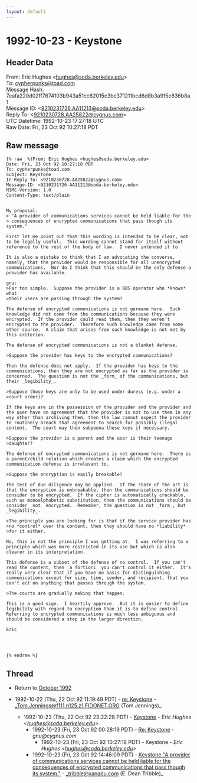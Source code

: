 ```yaml
---
layout: default
---
```


# 1992-10-23 - Keystone

## Header Data

From: Eric Hughes \<hughes@soda.berkeley.edu\><br>
To: cypherpunks@toad.com<br>
Message Hash: 7eafa220d02ff7674103b943a51cc62015c3bc371211bcd6d8b3a9f5e836b8a1<br>
Message ID: \<9210231726.AA11213@soda.berkeley.edu\><br>
Reply To: \<9210230728.AA25822@cygnus.com\><br>
UTC Datetime: 1992-10-23 17:27:18 UTC<br>
Raw Date: Fri, 23 Oct 92 10:27:18 PDT<br>

## Raw message

```
{% raw  %}From: Eric Hughes <hughes@soda.berkeley.edu>
Date: Fri, 23 Oct 92 10:27:18 PDT
To: cypherpunks@toad.com
Subject: Keystone
In-Reply-To: <9210230728.AA25822@cygnus.com>
Message-ID: <9210231726.AA11213@soda.berkeley.edu>
MIME-Version: 1.0
Content-Type: text/plain


My proposal:
> "A provider of communications services cannot be held liable for the
> consequences of encrypted communications that pass though its system."

First let me point out that this wording is intended to be clear, not
to be legally useful.  This wording cannot stand for itself without
reference to the rest of the body of law.  I never intended it to.

It is also a mistake to think that I am advocating the converse,
namely, that the provider would be responsible for all unencrypted
communications.  Nor do I think that this should be the only defense a
provider has available.

gnu:
>Far too simple.  Suppose the provider is a BBS operator who *knows* what
>their users are passing through the system?  

The defense of encrypted communications is not germane here.  Such
knowledge did not come from the communications because they were
encrypted.  If the provider could read them, then they weren't
encrypted to the provider.  Therefore such knowledge came from some
other source.  A claim that arises from such knowledge is not met by
this criterion.

The defense of encrypted communications is not a blanket defense.

>Suppose the provider has keys to the encrypted communications?

Then the defense does not apply.  If the provider has keys to the
communications, then they are not encrypted as far as the provider is
concerned.  The question is not the _form_ of the communications, but
their _legibility_.

>Suppose those keys are only to be used under duress (e.g. under a
>court order)?

If the keys are in the possession of the provider and the provider and
the user have an agreement that the provider is not to use them in any
way other than archiving them, then the law cannot expect the provider
to routinely breach that agreement to search for possibly illegal
content.  The court may then subpoena these keys if necessary.

>Suppose the provider is a parent and the user is their teenage
>daughter?

The defense of encrypted communications is not germane here.  There is
a parent/child relation which creates a claim which the encrypted
communication defense is irrelevant to.

>Suppose the encryption is easily breakable?

The test of due diligence may be applied.  If the state of the art is
that the encryption is unbreakable, then the communications should be
consider to be encrypted.  If the cipher is automatically crackable,
such as monoalphabetic substitution, then the communications should be
consider _not_ encrypted.  Remember, the question is not _form_, but
_legibility_.

>The principle you are looking for is that if the service provider has
>no *control* over the content, then they should have no *liability*
>for it either.  

No, this is not the principle I was getting at.  I was referring to a
principle which was more restricted in its use but which is also
clearer in its interpretation.

This defense is a subset of the defense of no control.  If you can't
read the content, then _a fortiori_ you can't control it either.  It's
really very clear that if you have no basis for distinguishing
communications except for size, time, sender, and recipient, that you
can't act on anything that passes through the system.

>The courts are gradually making that happen.  

This is a good sign.  I heartily approve.  But it is easier to define
legibility with regard to encryption than it is to define control.
Referring to encrypted communications is much less ambiguous and
should be considered a step in the larger direction.

Eric




{% endraw %}
```

## Thread

+ Return to [October 1992](/archive/1992/10)

+ 1992-10-22 (Thu, 22 Oct 92 11:19:49 PDT) - [re: Keystone](/archive/1992/10/90acf83b11143d2b8c4c4029e49ae5df05278a74166799409280e6de432e0a6a) - _Tom.Jennings@f111.n125.z1.FIDONET.ORG (Tom Jennings)_
  + 1992-10-23 (Thu, 22 Oct 92 23:22:28 PDT) - [Keystone](/archive/1992/10/dbefe9ce00cd47ed9ef4144315bc660edb3c2704e4ded25c391ab61617053e53) - _Eric Hughes \<hughes@soda.berkeley.edu\>_
    + 1992-10-23 (Fri, 23 Oct 92 00:28:19 PDT) - [Re: Keystone](/archive/1992/10/0bfa1d7d1f80cbd3ce39cc23172cc4e724e96af15fbdaf8df16e75cb89f68a9c) - _gnu@cygnus.com_
      + 1992-10-23 (Fri, 23 Oct 92 10:27:18 PDT) - Keystone - _Eric Hughes \<hughes@soda.berkeley.edu\>_
    + 1992-10-23 (Fri, 23 Oct 92 14:46:09 PDT) - [Keystone  "A provider of communications services cannot be held liable for the consequences of encrypted communications that pass though its system."](/archive/1992/10/a2b6c81aae6b0d86d24455bb1e86658ef59e178614156e7ba73b244081f58dc2) - _tribble@xanadu.com (E. Dean Tribble)_

